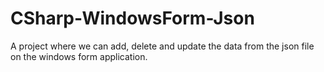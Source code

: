 # CSharp-WindowsForm-Json


A project where we can add, delete and update the data from the json file on the windows form application.
